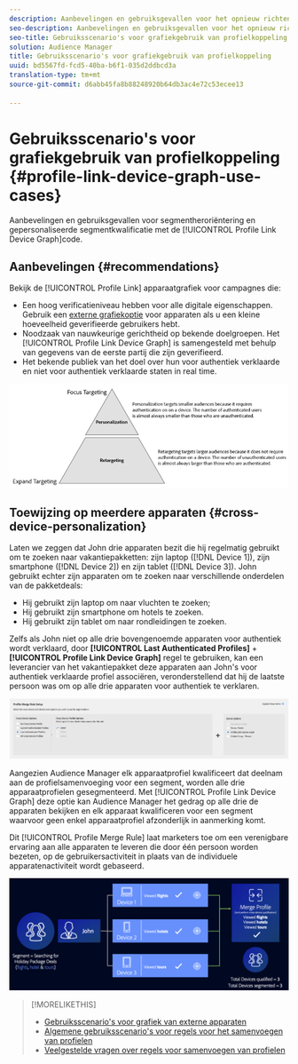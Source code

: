 ```yaml
---
description: Aanbevelingen en gebruiksgevallen voor het opnieuw richten van segmenten en gepersonaliseerde segmentkwalificatie met de het apparatengrafiek van de Verbinding van het Profiel.
seo-description: Aanbevelingen en gebruiksgevallen voor het opnieuw richten van segmenten en gepersonaliseerde segmentkwalificatie met de het apparatengrafiek van de Verbinding van het Profiel.
seo-title: Gebruiksscenario's voor grafiekgebruik van profielkoppeling
solution: Audience Manager
title: Gebruiksscenario's voor grafiekgebruik van profielkoppeling
uuid: bd5567fd-fcd5-40ba-b6f1-035d2ddbcd3a
translation-type: tm+mt
source-git-commit: d6abb45fa8b88248920b64db3ac4e72c53ecee13

---
```



# Gebruiksscenario&#39;s voor grafiekgebruik van profielkoppeling {#profile-link-device-graph-use-cases}

Aanbevelingen en gebruiksgevallen voor segmentheroriëntering en gepersonaliseerde segmentkwalificatie met de [!UICONTROL Profile Link Device Graph]code.

## Aanbevelingen {#recommendations}

Bekijk de [!UICONTROL Profile Link] apparaatgrafiek voor campagnes die:

* Een hoog verificatieniveau hebben voor alle digitale eigenschappen. Gebruik een [externe grafiekoptie](merge-rule-definitions.md#device-options) voor apparaten als u een kleine hoeveelheid geverifieerde gebruikers hebt.
* Noodzaak van nauwkeurige gerichtheid op bekende doelgroepen. Het [!UICONTROL Profile Link Device Graph] is samengesteld met behulp van gegevens van de eerste partij die zijn geverifieerd.
* Het bekende publiek van het doel over hun voor authentiek verklaarde en niet voor authentiek verklaarde staten in real time.

![](assets/merge-rule-triangle2.png)

## Toewijzing op meerdere apparaten {#cross-device-personalization}

Laten we zeggen dat John drie apparaten bezit die hij regelmatig gebruikt om te zoeken naar vakantiepakketten: zijn laptop ([!DNL Device 1]), zijn smartphone ([!DNL Device 2]) en zijn tablet ([!DNL Device 3]). John gebruikt echter zijn apparaten om te zoeken naar verschillende onderdelen van de pakketdeals:

* Hij gebruikt zijn laptop om naar vluchten te zoeken;
* Hij gebruikt zijn smartphone om hotels te zoeken.
* Hij gebruikt zijn tablet om naar rondleidingen te zoeken.

Zelfs als John niet op alle drie bovengenoemde apparaten voor authentiek wordt verklaard, door **[!UICONTROL Last Authenticated Profiles]** + **[!UICONTROL Profile Link Device Graph]** regel te gebruiken, kan een leverancier van het vakantiepakket deze apparaten aan John&#39;s voor authentiek verklaarde profiel associëren, veronderstellend dat hij de laatste persoon was om op alle drie apparaten voor authentiek te verklaren.

![last-device-graph](assets/last-device-graph.png)

Aangezien Audience Manager elk apparaatprofiel kwalificeert dat deelnam aan de profielsamenvoeging voor een segment, worden alle drie apparaatprofielen gesegmenteerd. Met [!UICONTROL Profile Link Device Graph] deze optie kan Audience Manager het gedrag op alle drie de apparaten bekijken en elk apparaat kwalificeren voor een segment waarvoor geen enkel apparaatprofiel afzonderlijk in aanmerking komt.

Dit [!UICONTROL Profile Merge Rule] laat marketers toe om een verenigbare ervaring aan alle apparaten te leveren die door één persoon worden bezeten, op de gebruikersactiviteit in plaats van de individuele apparatenactiviteit wordt gebaseerd.

![interdevice-personalisatie](assets/cross-device-personalization.png)

>[!MORELIKETHIS]
>
>* [Gebruiksscenario&#39;s voor grafiek van externe apparaten](external-graph-use-cases.md)
>* [Algemene gebruiksscenario&#39;s voor regels voor het samenvoegen van profielen](merge-rule-targeting-options.md)
>* [Veelgestelde vragen over regels voor samenvoegen van profielen](../../faq/faq-profile-merge.md)

